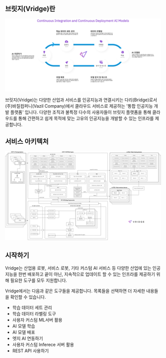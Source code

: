 ## 브릿지(Vridge)란

![img1](https://raw.githubusercontent.com/vazilcompany/vridge-docs/main/guide/img/overview/overview_01.png)

브릿지(Vridge)는 다양한 산업과 서비스를 인공지능과 연결시키는 다리(Bridge)로서 (주)바질컴퍼니(Vazil Company)에서 클라우드 서비스로 제공하는 '통합 인공지능 개발 플랫폼' 입니다. 다양한 조직과 불특정 다수의 사용자들이 브릿지 플랫폼을 통해 클라우드를 통해 간편하고 쉽게 목적에 맞는 고유의 인공지능을 개발할 수 있는 인프라를 제공합니다.

## 서비스 아키텍처

![img2](https://raw.githubusercontent.com/vazilcompany/vridge-docs/main/guide/img/overview/overview_02.png)  


## 시작하기

Vridge는 산업용 로봇, 서비스 로봇, 기타 커스텀 AI 서비스 등 다양한 산업에 있는 인공지능을 한번 배포하고 끝이 아닌, 지속적으로 업데이트 할 수 있는 인프라를 제공하기 위해 필요한 도구를 모두 지원합니다.

Vridge에서는 다음과 같은 도구들을 제공합니다. 목록들을 선택하면 더 자세한 내용들을 확인할 수 있습니다.
- 학습 데이터 세트 관리
- 학습 데이터 라벨링 도구
- 사용자 커스텀 ML서버 활용
- AI 모델 학습
- AI 모델 배포
- 엣지 AI 연동하기
- 사용자 커스텀 Inferece 서버 활용
- REST API 사용하기
